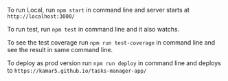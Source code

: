 

To run Local, run `npm start`  in command line and server starts at `http://localhost:3000/`

To run test, run `npm test` in command line and it also watchs.

To see the test coverage run `npm run test-coverage` in command line and see the result in same command line.

To deploy as prod version run `npm run deploy` in command line and deploys to `https://kamar5.github.io/tasks-manager-app/`
